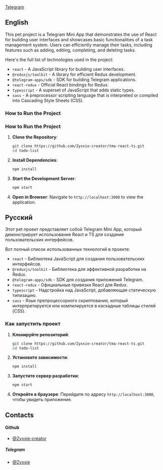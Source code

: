 
[Telegram](https://t.me/tmaZyxxieBot)

## English

This pet project is a Telegram Mini App that demonstrates the use of React for building user interfaces and showcases basic functionalities of a task management system. Users can efficiently manage their tasks, including features such as adding, editing, completing, and deleting tasks.

Here's the full list of technologies used in the project:

- `react` - A JavaScript library for building user interfaces.
- `@reduxjs/toolkit` - A library for efficient Redux development.
- `@telegram-apps/sdk` - SDK for building Telegram applications.
- `react-redux` - Official React bindings for Redux.
- `typescript` - A superset of JavaScript that adds static types.
- `sass` - A preprocessor scripting language that is interpreted or compiled into Cascading Style Sheets (CSS).

### How to Run the Project

### How to Run the Project

1. **Clone the Repository**:
   ```bash
   git clone https://github.com/Zyxxie-creator/tma-react-ts.git
   cd todo-list
   ```

2. **Install Dependencies**:
   ```bash
   npm install
   ```

3. **Start the Development Server**:
   ```bash
   npm start
   ```

4. **Open in Browser**:
   Navigate to `http://localhost:3000` to view the application.


## Русский

Этот pet проект представляет собой Telegram Mini App, который демонстрирует использование React и TS для создания пользовательских интерфейсов.

Вот полный список использованных технологий в проекте:

- `react` - Библиотека JavaScript для создания пользовательских интерфейсов.
- `@reduxjs/toolkit` - Библиотека для эффективной разработки на Redux.
- `@telegram-apps/sdk` - SDK для создания приложений Telegram.
- `react-redux` - Официальные привязки React для Redux.
- `typescript` - Надстройка над JavaScript, добавляющая статическую типизацию.
- `sass` - Язык препроцессорного скриптования, который интерпретируется или компилируется в каскадные таблицы стилей (CSS).

### Как запустить проект

1. **Клонируйте репозиторий**:
   ```bash
   git clone https://github.com/Zyxxie-creator/tma-react-ts.git
   cd todo-list
   ```

2. **Установите зависимости**:
   ```bash
   npm install
   ```

3. **Запустите сервер разработки**:
   ```bash
   npm start
   ```

4. **Откройте в браузере**:
   Перейдите по адресу `http://localhost:3000`, чтобы увидеть приложение.

## Contacts
#### **Github**
- [@Zyxxie-creator](https://github.com/Zyxxie-creator)
##### **Telegram**
-  [@Zyxxie](https://t.me/Zyxxie)
